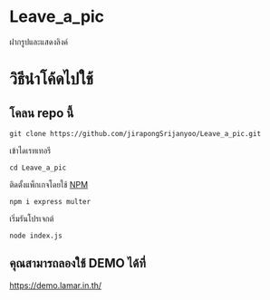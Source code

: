 # Leave_a_pic
ฝากรูปและแสดงลิงค์

# วิธีนำโค้ดไปใช้
## โคลน repo นี้
```
git clone https://github.com/jirapongSrijanyoo/Leave_a_pic.git
```
เข้าไดเรทเทอรี
```
cd Leave_a_pic
```
ติดตั้งแพ็กเกจโดยใช้ [NPM](https://www.npmjs.com/)
```
npm i express multer
```
เริ่มรันโปรเจกต์
```
node index.js
```
## คุณสามารถลองใช้ DEMO ได้ที่
https://demo.lamar.in.th/
